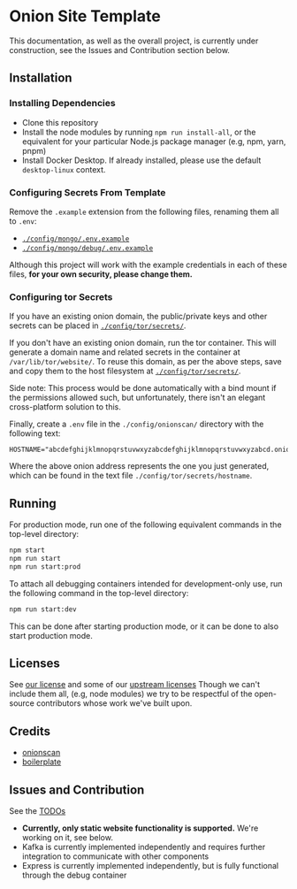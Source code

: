 # Onion Site Template

This documentation, as well as the overall project, is currently
under construction, see the Issues and Contribution section below.

## Installation

### Installing Dependencies

- Clone this repository
- Install the node modules by running `npm run install-all`, or the equivalent
  for your particular Node.js package manager (e.g, npm, yarn, pnpm)
- Install Docker Desktop. If already installed, please use
  the default `desktop-linux` context.

### Configuring Secrets From Template

Remove the `.example` extension from the following files,
renaming them all to `.env`:

- [`./config/mongo/.env.example`](./config/mongo/.env.example)
- [`./config/mongo/debug/.env.example`](./config/mongo/debug/.env.example)

Although this project will work with the example credentials
in each of these files, **for your own security, please change them.**

<!--
### Kafka

All in separate processes:

- Run Docker
- Run `npm run broker`
- Run `npm run create_topic test-topic`
- Optionally, you may now terminate the broker process
-->

### Configuring tor Secrets

If you have an existing onion domain, the public/private keys and other
secrets can be placed in [`./config/tor/secrets/`](./config/tor/secrets).

If you don't have an existing onion domain, run the tor container.
This will generate a domain name and related secrets in the container
at `/var/lib/tor/website/`. To reuse this domain, as per the above steps,
save and copy them to the host filesystem at
[`./config/tor/secrets/`](./config/tor/secrets).

Side note: This process would be done automatically with a bind mount if the
permissions allowed such, but unfortunately, there isn't an elegant
cross-platform solution to this.

Finally, create a `.env` file in the `./config/onionscan/` directory
with the following text:

```env
HOSTNAME="abcdefghijklmnopqrstuvwxyzabcdefghijklmnopqrstuvwxyzabcd.onion"
```

Where the above onion address represents the one you just generated,
which can be found in the text file `./config/tor/secrets/hostname`.

## Running

For production mode, run one of the following equivalent commands
in the top-level directory:

```sh
npm start
npm run start
npm run start:prod
```

To attach all debugging containers intended for development-only use,
run the following command in the top-level directory:

```sh
npm run start:dev
```

This can be done after starting production mode,
or it can be done to also start production mode.

## Licenses

See [our license](./licenses/Vessel9817.license)
and some of our [upstream licenses](./licenses)
Though we can't include them all, (e.g, node modules) we try to be respectful
of the open-source contributors whose work we've built upon.

## Credits

- [onionscan](https://github.com/harr1424/onionscan)
- [boilerplate](https://github.com/Anonymous-Humanoid/chromium-extension-boilerplate)

## Issues and Contribution

See the [TODOs](TODO.md)

- **Currently, only static website functionality is supported.**
  We're working on it, see below.
- Kafka is currently implemented independently
  and requires further integration to communicate with other components
- Express is currently implemented independently,
  but is fully functional through the debug container
